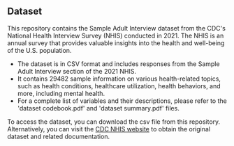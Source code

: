 ## Dataset

This repository contains the Sample Adult Interview dataset from the CDC's National Health Interview Survey (NHIS) conducted in 2021. The NHIS is an annual survey that provides valuable insights into the health and well-being of the U.S. population.

- The dataset is in CSV format and includes responses from the Sample Adult Interview section of the 2021 NHIS.
- It contains 29482 sample information on various health-related topics, such as health conditions, healthcare utilization, health behaviors, and more, including mental health.
- For a complete list of variables and their descriptions, please refer to the 'dataset codebook.pdf' and 'dataset summary.pdf' files.

To access the dataset, you can download the csv file from this repository. Alternatively, you can visit the [CDC NHIS website](https://www.cdc.gov/nchs/nhis/2021nhis.htm) to obtain the original dataset and related documentation.
